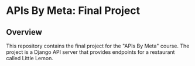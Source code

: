 # APIs By Meta: Final Project

## Overview

This repository contains the final project for the "APIs By Meta" course. The project is a Django API server that provides endpoints for a restaurant called Little Lemon.
